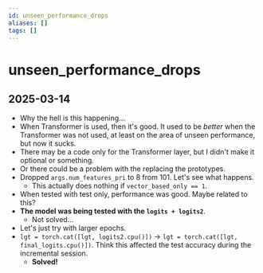 ```yaml
---
id: unseen_performance_drops
aliases: []
tags: []
---
```


# unseen_performance_drops

## 2025-03-14
- Why the hell is this happening...
- When Transformer is used, then it's good. It used to be *better* when the Transformer was not used, at least on the area of unseen performance, but now it sucks.
- There may be a code only for the Transformer layer, but I didn't make it optional or something.
- Or there could be a problem with the replacing the prototypes.
- Dropped `args.num_features_pri` to 8 from 101. Let's see what happens.
  - This actually does nothing if `vector_based_only == 1`.
- When tested with test only, performance was good. Maybe related to this?
- **The model was being tested with the `logits + logits2`**.
  - Not solved...
- Let's just try with larger epochs.
- `lgt = torch.cat([lgt, logits2.cpu()])` -> `lgt = torch.cat([lgt, final_logits.cpu()])`. Think this affected the test accuracy during the incremental session.
  - **Solved!**
